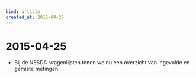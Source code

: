 ```yaml
---
kind: article
created_at: 2015-04-25
---
```


# 2015-04-25

* Bij de NESDA-vragenlijsten tonen we nu een overzicht van ingevulde en gemiste metingen.

